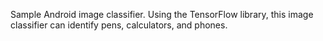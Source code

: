 Sample Android image classifier. Using the TensorFlow library, this image classifier can identify pens, calculators, and phones.
